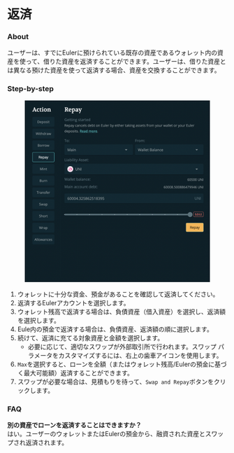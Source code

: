 # 返済

### About

ユーザーは、すでにEulerに預けられている既存の資産であるウォレット内の資産を使って、借りた資産を返済することができます。ユーザーは、借りた資産とは異なる預けた資産を使って返済する場合、資産を交換することができます。

### Step-by-step

<figure><img src="../../.gitbook/assets/image (2) (1).png" alt=""><figcaption></figcaption></figure>

1. ウォレットに十分な資金、預金があることを確認して返済してください。
2. 返済するEulerアカウントを選択します。
3. ウォレット残高で返済する場合は、負債資産（借入資産）を選択し、返済額を選択します。
4. Eule内の預金で返済する場合は、負債資産、返済額の順に選択します。
5. 続けて、返済に充てる対象資産と金額を選択します。
   * 必要に応じて、適切なスワップが外部取引所で行われます。スワップ パラメータをカスタマイズするには、右上の歯車アイコンを使用します。
6. `Max`を選択すると、ローンを全額（またはウォレット残高/Eulerの預金に基づく最大可能額）返済することができます。
7. スワップが必要な場合は、見積もりを待って、`Swap and Repay`ボタンをクリックします。

### FAQ

**別の資産でローンを返済することはできますか？**\
はい。ユーザーのウォレットまたはEulerの預金から、融資された資産とスワップされ返済されます。
